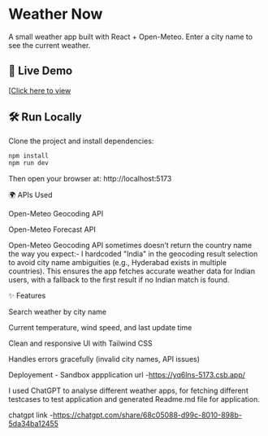 # Weather Now

A small weather app built with React + Open-Meteo. Enter a city name to see the current weather.

## 🚀 Live Demo

[[Click here to view](https://yq6lns-5173.csb.app/)

## 🛠️ Run Locally

Clone the project and install dependencies:

```bash
npm install
npm run dev
```

Then open your browser at:
http://localhost:5173

🌍 APIs Used

Open-Meteo Geocoding API

Open-Meteo Forecast API

Open-Meteo Geocoding API sometimes doesn’t return the country name the way you expect:-
I hardcoded "India" in the geocoding result selection to avoid city name ambiguities (e.g., Hyderabad exists in multiple countries). This ensures the app fetches accurate weather data for Indian users, with a fallback to the first result if no Indian match is found.

✨ Features

Search weather by city name

Current temperature, wind speed, and last update time

Clean and responsive UI with Tailwind CSS

Handles errors gracefully (invalid city names, API issues)

Deployement - Sandbox
appplication url -https://yq6lns-5173.csb.app/

I used ChatGPT to analyse different weather apps, for fetching different testcases to test application and generated Readme.md file for application.

chatgpt link -https://chatgpt.com/share/68c05088-d99c-8010-898b-5da34ba12455
